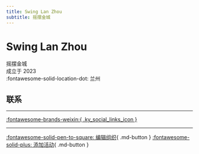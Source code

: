 ```yaml
---
title: Swing Lan Zhou
subtitle: 摇摆金城
---
```


# Swing Lan Zhou

摇摆金城  
成立于 2023  
:fontawesome-solid-location-dot: 兰州  


## 联系


---

 [:fontawesome-brands-weixin:{ .ky_social_links_icon }](# "swinglanzhou摇摆金城")

---

[:fontawesome-solid-pen-to-square: 编辑组织](https://github.com/swingdance/orgs/issues/new?assignees=&labels=update+org&projects=&template=03-update_entity.yml&title=Update%20Org%3A%20zh_CN%20%E2%80%A2%20Swing%20Lan%20Zhou&region=zh_CN&id=swing-lan-zhou&name=Swing%20Lan%20Zhou){ .md-button } [:fontawesome-solid-plus: 添加活动](https://github.com/swingdance/events/issues/new?assignees=&labels=add+event&projects=&template=02-add_entity.yml&title=Add%20Event%3A%20zh_CN%20%E2%80%A2%20%3CName%3E&region=zh_CN&province=Gansu&city=Lanzhou&org_id=swing-lan-zhou){ .md-button }
